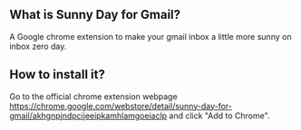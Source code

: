 ## What is Sunny Day for Gmail?
A Google chrome extension to make your gmail inbox a little more sunny on inbox zero day.

## How to install it?

Go to the official chrome extension webpage https://chrome.google.com/webstore/detail/sunny-day-for-gmail/akhgnpjndpcijeeipkamhlamgoeiaclp and click "Add to Chrome".
